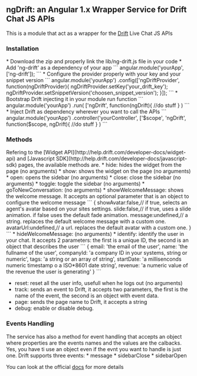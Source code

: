 <h2>ngDrift: an Angular 1.x Wrapper Service for Drift Chat JS APIs</h2>

This is a module that act as a wrapper for the [Drift](https://www.drift.com/) Live Chat JS APIs

<h3>Installation</h3>
* Download the zip and properly link the lib/ng-drift.js file in your code
* Add 'ng-drift' as a dependency of your app
```
	angular.module('yourApp', ['ng-drift']);
```
* Configure the provider properly with your key and your snippet version
```
angular.module('yourApp')
	.config(['ngDriftProvider',
		function(ngDriftProvider){
			ngDriftProvider.setKey('your_drift_key');
			ngDriftProvider.setSnippetVersion('choosen_snippet_version');
		}]);
```
* Bootstrap Drift injecting it in your module run function
```
angular.module('yourApp')
	.run(
		['ngDrift',
		function(ngDrift){
			//do stuff
		}
	)
```
* Inject Drift as dependency wherever you want to call the APIs
```
angular.module('yourApp')
	.controller('yourController',
		['$scope', 'ngDrift',
		function($scope, ngDrift){
			//do stuff
		}
	)
```

<h3>Methods</h3>
Refering to the [Widget API](http://help.drift.com/developer-docs/widget-api) and [Javascript SDK](http://help.drift.com/developer-docs/javascript-sdk) pages, the available methods are.
* hide: hides the widget from the page (no arguments)
* show: shows the widget on the page (no arguments)
* open: opens the sidebar (no arguments)
* close: close the sidebar (no arguments)
* toggle: toggle the sidebar (no arguments)
* goToNewConversation: (no arguments)
* showWelcomeMessage: shows the welcome message. It accepts an optional parameter that is an object to configure the welcome message
```
{ 
  showAvatar:false,// if true, selects an agent's avatar based on your sites settings.
  slide:false,// if true, uses a slide animation. if false uses the default fade animation. 
  message:undefined,// a string. replaces the default welcome message with a custom one. 
  avatarUrl:undefined,// a url. replaces the default avatar with a custom one. 
}
```
* hideWelcomeMessage: (no arguments)
* identify: identify the user in your chat. It accepts 2 parameters: the first is a unique ID, the second is an object that describes the user
```
{
	email: 'the email of the user',
	name: 'the fullname of the user',
	companyId: 'a company ID in your systems, string or numeric',
	tags: 'a string or an array of string',
	startDate: 'a millisenconds numeric timestamp o a ISO*8601 date string',
	revenue: 'a numeric value of the revenue the user is generating'
}
```

* reset: reset all the user info, usefull when he logs out (no arguments)
* track: sends an event to Drift, it accepts two parameters, the first is the name of the event, the second is an object with event data.
* page: sends the page name to Drift, it accepts a string
* debug: enable or disable debug.

<h3>Events Handling</h3>
The service has also a method for event handling that accepts an object where properties are the events names and the values are the calbacks. Yes, you have ti use an object even if the evnt you want to handle is just one. Drift supports three events:
* message
* sidebarClose
* sidebarOpen

You can look at the official [docs](http://help.drift.com/developer-docs/widget-api) for more details